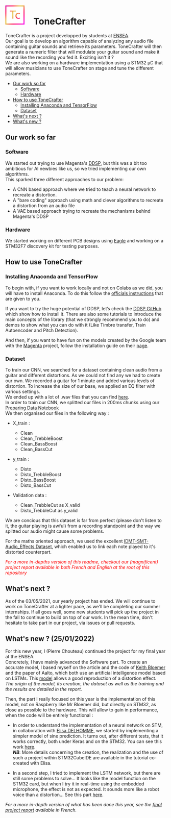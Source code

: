 <h1 align=left><img src="ToneCrafter_logo.png" width="60">&emsp;ToneCrafter</h1>

ToneCrafter is a project developped by students at [ENSEA](https://www.ensea.fr/).  
Our goal is to develop an algorithm capable of analyzing any audio file containing guitar sounds and retrieve its parameters. ToneCrafter will then generate a numeric filter that will modulate your guitar sound and make it sound like the recording you fed it. Exciting isn't it ?  
We are also working on a hardware implementation using a STM32 µC that will allow musicians to use ToneCrafter on stage and tune the different parameters.

- [Our work so far](#our-work-so-far)
  * [Software](#software)
  * [Hardware](#hardware)
- [How to use ToneCrafter](#how-to-use-tonecrafter)
  * [Installing Anaconda and TensorFlow](#installing-anaconda-and-tensorflow)
  * [Dataset](#dataset)
- [What's next ?](#whats-next-)
- [What's new ?](#whats-new--25012022)

## Our work so far
### Software
We started out trying to use Magenta's [DDSP](https://www.github.com/magenta/ddsp), but this was a bit too ambitious for AI newbies like us, so we tried implementing our own algorithms.  
This sparked three different approaches to our problem:  
  * A CNN based approach where we tried to teach a neural network to recreate a distortion.
  * A "bare coding" approach using math and clever algorithms to recreate a distortion from an audio file
  * A VAE based approach trying to recreate the mechanisms behind Magenta's DDSP

### Hardware
We started working on different PCB designs using [Eagle](https://www.autodesk.com/products/eagle/overview) and working on a STM32F7 discovery kit for testing purposes.

## How to use ToneCrafter
### Installing Anaconda and TensorFlow
To begin with, if you want to work locally and not on Colabs as we did, you will have to install Anaconda.
To do this follow the [officials instructions](https://docs.anaconda.com/anaconda/user-guide/tasks/tensorflow/) that are given to you.  

If you want to try the huge potential of DDSP, let’s check the [DDSP GitHub](https://github.com/magenta/ddsp) which show how to install it.
There are also some tutorials to introduce the main concepts of the library (that we strongly recommend you to do) and demos to show what you can do with it (Like Timbre transfer, Train Autoencoder and Pitch Detection).


And then, if you want to have fun on the models created by the Google team with the [Magenta](https://magenta.tensorflow.org/) project, follow the installation guide on their [page](https://github.com/magenta/magenta).


### Dataset
To train our CNN, we searched for a dataset containing clean audio from a guitar and different distortions. As we could not find any we had to create our own. We recorded a guitar for 1 minute and added various levels of distortion. To increase the size of our base, we applied an EQ filter with various settings.  
We ended up with a lot of .wav files that you can find [here](https://github.com/ToneCrafter-Team/ToneCrafter/tree/main/Software/CNN%20Models/Dataset).  
In order to train our CNN, we splitted our files in 200ms chunks using our [Preparing Data Notebook](https://github.com/ToneCrafter-Team/ToneCrafter/blob/main/Software/CNN%20Models/Preparing_Data.ipynb)  
We then organised our files in the following way :  

- X_train :  
  * Clean  
  * Clean_TrebbleBoost  
  * Clean_BassBoost  
  * Clean_BassCut  

- y_train :
  * Disto  
  * Disto_TrebbleBoost  
  * Disto_BassBoost  
  * Disto_BassCut  

- Validation data :
  * Clean_TrebbleCut as X_valid  
  * Disto_TrebbleCut as y_valid  

We are concious that this dataset is far from perfect (please don't listen to it, the guitar playing is awful) from a recording standpoint and the way we splitted our audio might cause some problems.

For the maths oriented approach, we used the excellent [IDMT-SMT-Audio_Effects Dataset](https://www.idmt.fraunhofer.de/en/business_units/m2d/smt/audio_effects.html), which enabled us to link each note played to it's distorted counterpart.  

<span style="color:red"> *For a more in-depths version of this readme, checkout our (magnificent) project report available in both French and English at the root of this repository*</span>
## What's next ?
As of the 03/05/2021, our yearly project has ended. We will continue to work on ToneCrafter at a lighter pace, as we'll be completing our summer internships. If all goes well, some new students will pick up the project in the fall to continue to build on top of our work. In the mean time, don't hesitate to take part in our project, via issues or pull requests.  

## What's new ? (25/01/2022)
For this new year, I (Pierre Chouteau) continued the project for my final year at the ENSEA.    
Concretely, I have mainly advanced the Software part. To create an accurate model, I based myself on the article and the code of [Keith Bloemer](https://github.com/GuitarML) and the paper of Aalto, which both use an artificial intelligence model based on LSTMs. This  [model](https://github.com/PierreChouteau/ToneCrafter/tree/main/Software/Effect%20Reproduction/LSTM%20Model) allows a good reproduction of a distortion effect.    
*The origin of the model, its creation, the dataset as well as the training and the results are detailed in the report.*

Then, the part I really focused on this year is the implementation of this model, not on Raspberry like Mr Bloemer did, but directly on STM32, as close as possible to the hardware. This will allow to gain in performance, when the code will be entirely functional :

* In order to understand the implementation of a neural network on STM, in collaboration with [Elisa DELHOMME](https://github.com/elisadelh), we started by implementing a simpler model of sine prediction. It turns out, after different tests, that it works correctly, both under Keras and on the STM32. You can see this work [here](https://github.com/PierreChouteau/ToneCrafter/tree/main/Software/Implementation%20on%20STM32/Sinus%20Prediction%20on%20STM).   
***NB***: More details concerning the creation, the realization and the use of such a project within STM32CubeIDE are available in the tutorial co-created with Elisa.   

* In a second step, I tried to implement the LSTM network, but there are still some problems to solve... 
It looks like the model function on the STM32 card, but when I try it in real-time using the embedded microphone, the effect is not as expected. It sounds more like a robot voice than a distortion... See this part [here](https://github.com/PierreChouteau/ToneCrafter/tree/main/Software/Implementation%20on%20STM32/ToneCrafter%20on%20STM).

*For a more in-depth version of what has been done this year, see the [final project report](https://github.com/PierreChouteau/ToneCrafter/blob/main/Report/2022/%5BFR%5D_Final_Report_2022.pdf) available in French.*
